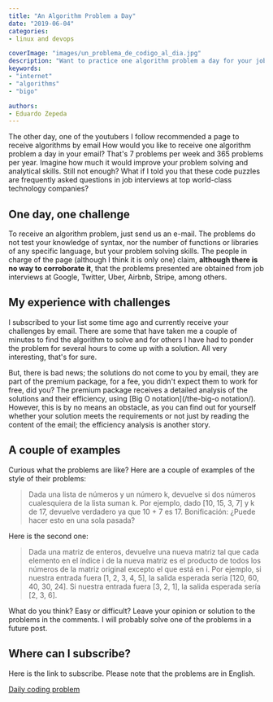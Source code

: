 ```yaml
---
title: "An Algorithm Problem a Day"
date: "2019-06-04"
categories:
- linux and devops

coverImage: "images/un_problema_de_codigo_al_dia.jpg"
description: "Want to practice one algorithm problem a day for your job interviews? Check out this free page to do it."
keywords:
- "internet"
- "algorithms"
- "bigo"

authors:
- Eduardo Zepeda
---
```


The other day, one of the youtubers I follow recommended a page to receive algorithms by email How would you like to receive one algorithm problem a day in your email? That's 7 problems per week and 365 problems per year. Imagine how much it would improve your problem solving and analytical skills. Still not enough? What if I told you that these code puzzles are frequently asked questions in job interviews at top world-class technology companies?

## One day, one challenge

To receive an algorithm problem, just send us an e-mail. The problems do not test your knowledge of syntax, nor the number of functions or libraries of any specific language, but your problem solving skills. The people in charge of the page (although I think it is only one) claim, **although there is no way to corroborate it**, that the problems presented are obtained from job interviews at Google, Twitter, Uber, Airbnb, Stripe, among others.

## My experience with challenges

I subscribed to your list some time ago and currently receive your challenges by email. There are some that have taken me a couple of minutes to find the algorithm to solve and for others I have had to ponder the problem for several hours to come up with a solution. All very interesting, that's for sure.

But, there is bad news; the solutions do not come to you by email, they are part of the premium package, for a fee, you didn't expect them to work for free, did you? The premium package receives a detailed analysis of the solutions and their efficiency, using [Big O notation](/the-big-o notation/). However, this is by no means an obstacle, as you can find out for yourself whether your solution meets the requirements or not just by reading the content of the email; the efficiency analysis is another story.

## A couple of examples

Curious what the problems are like? Here are a couple of examples of the style of their problems:

> Dada una lista de números y un número k, devuelve si dos números cualesquiera de la lista suman k.
> Por ejemplo, dado [10, 15, 3, 7] y k de 17, devuelve verdadero ya que 10 + 7 es 17.
> Bonificación: ¿Puede hacer esto en una sola pasada?

Here is the second one:

> Dada una matriz de enteros, devuelve una nueva matriz tal que cada elemento en el índice i de la nueva matriz es el producto de todos los números de la matriz original excepto el que está en i.
> Por ejemplo, si nuestra entrada fuera [1, 2, 3, 4, 5], la salida esperada sería [120, 60, 40, 30, 24]. Si nuestra entrada fuera [3, 2, 1], la salida esperada sería [2, 3, 6].

What do you think? Easy or difficult? Leave your opinion or solution to the problems in the comments. I will probably solve one of the problems in a future post.

## Where can I subscribe?

Here is the link to subscribe. Please note that the problems are in English.

[Daily coding problem](https://www.dailycodingproblem.com/)